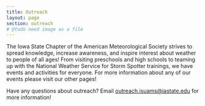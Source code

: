 ```yaml
---
title: Outreach
layout: page
section: outreach
# @todo need image as a file
---
```


The Iowa State Chapter of the American Meteorological Society strives to spread knowledge, increase awareness, and inspire interest about weather to people of all ages! From visiting preschools and high schools to teaming up with the National Weather Service for Storm Spotter trainings, we have events and activities for everyone. For more information about any of our events please visit our other pages!

Have any questions about outreach? Email [outreach.isuams@iastate.edu](mailto:outreach.isuams@iastate.edu) for more information!


